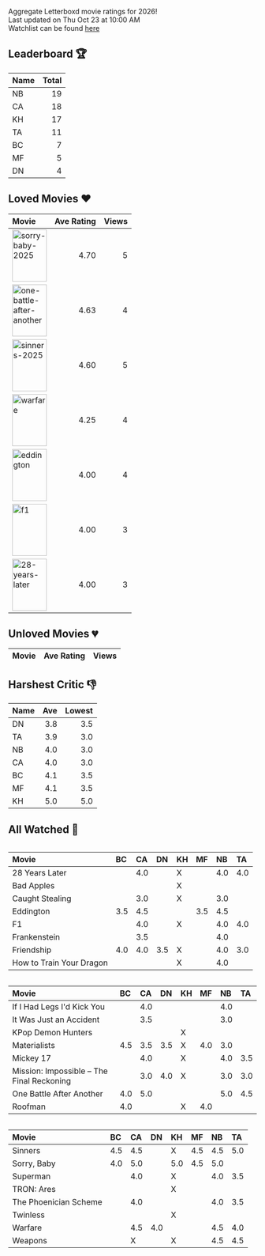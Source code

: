 Aggregate Letterboxd movie ratings for 2026! <br />
Last updated on Thu Oct 23 at 10:00 AM <br />
Watchlist can be found [here](https://letterboxd.com/_branzino/list/oscars-2026/)

## Leaderboard :trophy:
| Name   |   Total |
|:-------|--------:|
| NB     |      19 |
| CA     |      18 |
| KH     |      17 |
| TA     |      11 |
| BC     |       7 |
| MF     |       5 |
| DN     |       4 |

## Loved Movies :heart:
| Movie                                                                                                                                                                                      |   Ave Rating |   Views |
|:-------------------------------------------------------------------------------------------------------------------------------------------------------------------------------------------|-------------:|--------:|
| <img src="https://a.ltrbxd.com/resized/film-poster/1/0/9/0/4/6/4/1090464-sorry-baby-2025-0-1000-0-1500-crop.jpg" alt="sorry-baby-2025" style="height: 105px; width:70px;"/>                |         4.70 |       5 |
| <img src="https://a.ltrbxd.com/resized/film-poster/9/5/1/2/7/7/951277-one-battle-after-another-0-1000-0-1500-crop.jpg" alt="one-battle-after-another" style="height: 105px; width:70px;"/> |         4.63 |       4 |
| <img src="https://a.ltrbxd.com/resized/film-poster/1/1/1/6/6/0/0/1116600-sinners-2025-0-1000-0-1500-crop.jpg" alt="sinners-2025" style="height: 105px; width:70px;"/>                      |         4.60 |       5 |
| <img src="https://a.ltrbxd.com/resized/film-poster/1/1/2/4/7/0/1/1124701-warfare-0-1000-0-1500-crop.jpg" alt="warfare" style="height: 105px; width:70px;"/>                                |         4.25 |       4 |
| <img src="https://a.ltrbxd.com/resized/film-poster/5/7/4/5/9/5/574595-eddington-0-1000-0-1500-crop.jpg" alt="eddington" style="height: 105px; width:70px;"/>                               |         4.00 |       4 |
| <img src="https://a.ltrbxd.com/resized/film-poster/8/1/7/9/7/7/817977-f1-0-1000-0-1500-crop.jpg" alt="f1" style="height: 105px; width:70px;"/>                                             |         4.00 |       3 |
| <img src="https://a.ltrbxd.com/resized/film-poster/9/9/2/7/8/6/992786-28-years-later-0-1000-0-1500-crop.jpg" alt="28-years-later" style="height: 105px; width:70px;"/>                     |         4.00 |       3 |

## Unloved Movies :broken_heart:
| Movie   | Ave Rating   | Views   |
|---------|--------------|---------|

## Harshest Critic :thumbsdown:
| Name   |   Ave |   Lowest |
|:-------|------:|---------:|
| DN     |   3.8 |      3.5 |
| TA     |   3.9 |      3.0 |
| NB     |   4.0 |      3.0 |
| CA     |   4.0 |      3.0 |
| BC     |   4.1 |      3.5 |
| MF     |   4.1 |      3.5 |
| KH     |   5.0 |      5.0 |

## All Watched :movie_camera:
<div  style="overflow-x: scroll;">

| Movie                    | BC   | CA   | DN   | KH   | MF   | NB   | TA   |
|:-------------------------|:-----|:-----|:-----|:-----|:-----|:-----|:-----|
| 28 Years Later           |      | 4.0  |      | X    |      | 4.0  | 4.0  |
| Bad Apples               |      |      |      | X    |      |      |      |
| Caught Stealing          |      | 3.0  |      | X    |      | 3.0  |      |
| Eddington                | 3.5  | 4.5  |      |      | 3.5  | 4.5  |      |
| F1                       |      | 4.0  |      | X    |      | 4.0  | 4.0  |
| Frankenstein             |      | 3.5  |      |      |      | 4.0  |      |
| Friendship               | 4.0  | 4.0  | 3.5  | X    |      | 4.0  | 3.0  |
| How to Train Your Dragon |      |      |      | X    |      | 4.0  |      |

</div>

<div  style="overflow-x: scroll;">

| Movie                                     | BC   | CA   | DN   | KH   | MF   | NB   | TA   |
|:------------------------------------------|:-----|:-----|:-----|:-----|:-----|:-----|:-----|
| If I Had Legs I'd Kick You                |      | 4.0  |      |      |      | 4.0  |      |
| It Was Just an Accident                   |      | 3.5  |      |      |      | 3.0  |      |
| KPop Demon Hunters                        |      |      |      | X    |      |      |      |
| Materialists                              | 4.5  | 3.5  | 3.5  | X    | 4.0  | 3.0  |      |
| Mickey 17                                 |      | 4.0  |      | X    |      | 4.0  | 3.5  |
| Mission: Impossible – The Final Reckoning |      | 3.0  | 4.0  | X    |      | 3.0  | 3.0  |
| One Battle After Another                  | 4.0  | 5.0  |      |      |      | 5.0  | 4.5  |
| Roofman                                   | 4.0  |      |      | X    | 4.0  |      |      |

</div>

<div  style="overflow-x: scroll;">

| Movie                 | BC   | CA   | DN   | KH   | MF   | NB   | TA   |
|:----------------------|:-----|:-----|:-----|:-----|:-----|:-----|:-----|
| Sinners               | 4.5  | 4.5  |      | X    | 4.5  | 4.5  | 5.0  |
| Sorry, Baby           | 4.0  | 5.0  |      | 5.0  | 4.5  | 5.0  |      |
| Superman              |      | 4.0  |      | X    |      | 4.0  | 3.5  |
| TRON: Ares            |      |      |      | X    |      |      |      |
| The Phoenician Scheme |      | 4.0  |      |      |      | 4.0  | 3.5  |
| Twinless              |      |      |      | X    |      |      |      |
| Warfare               |      | 4.5  | 4.0  |      |      | 4.5  | 4.0  |
| Weapons               |      | X    |      | X    |      | 4.5  | 4.5  |

</div>